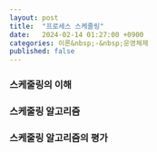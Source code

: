 ```yaml
---
layout: post
title:  "프로세스 스케줄링"
date:   2024-02-14 01:27:00 +0900
categories: 이론&nbsp;-&nbsp;운영체제
published: false
---
```


### 스케줄링의 이해
### 스케줄링 알고리즘
### 스케줄링 알고리즘의 평가
